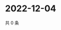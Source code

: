 # 2022-12-04

共 0 条

<!-- BEGIN WEIBO -->
<!-- 最后更新时间 Sun Dec 04 2022 12:17:08 GMT+0800 (China Standard Time) -->

<!-- END WEIBO -->
